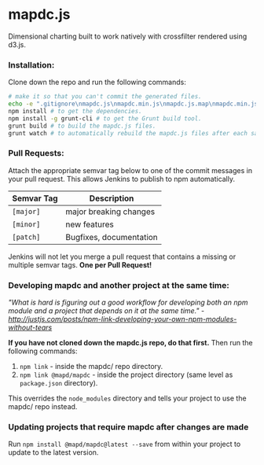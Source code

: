 mapdc.js
=====

Dimensional charting built to work natively with crossfilter rendered using d3.js.

### Installation:

Clone down the repo and run the following commands:

```bash
# make it so that you can't commit the generated files.
echo -e ".gitignore\nmapdc.js\nmapdc.min.js\nmapdc.js.map\nmapdc.min.js.map" >> .gitignore 
npm install # to get the dependencies.
npm install -g grunt-cli # to get the Grunt build tool.
grunt build # to build the mapdc.js files.
grunt watch # to automatically rebuild the mapdc.js files after each save.
```
### Pull Requests:

Attach the appropriate semvar tag below to one of the commit messages in your pull request. This allows Jenkins to publish to npm automatically.

Semvar Tag | Description
--- | ---
`[major]` | major breaking changes
`[minor]` | new features
`[patch]` | Bugfixes, documentation

Jenkins will not let you merge a pull request that contains a missing or multiple semvar tags. **One per Pull Request!**

### Developing mapdc and another project at the same time:

_"What is hard is figuring out a good workflow for developing both an npm module and a project that depends on it at the same time." - http://justjs.com/posts/npm-link-developing-your-own-npm-modules-without-tears_

**If you have not cloned down the mapdc.js repo, do that first.** Then run the following commands:

1. `npm link` - inside the mapdc/ repo directory.
2. `npm link @mapd/mapdc` - inside the project directory (same level as `package.json` directory).

This overrides the `node_modules` directory and tells your project to use the mapdc/ repo instead.

### Updating projects that require mapdc after changes are made

Run `npm install @mapd/mapdc@latest --save` from within your project to update to the latest version.

